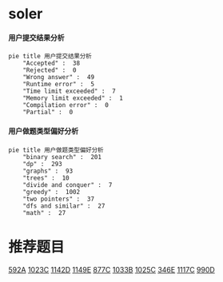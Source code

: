 # soler

<!-- tabs:start -->



#### **用户提交结果分析**

```mermaid
pie title 用户提交结果分析
    "Accepted" :  38
    "Rejected" :  0
    "Wrong answer" :  49
    "Runtime error" :  5
    "Time limit exceeded" :  7
    "Memory limit exceeded" :  1
    "Compilation error" :  0
    "Partial" :  0
```

#### **用户做题类型偏好分析**

```mermaid
pie title 用户做题类型偏好分析
    "binary search" :  201
    "dp" :  293
    "graphs" :  93
    "trees" :  10
    "divide and conquer" :  7
    "greedy" :  1002
    "two pointers" :  37
    "dfs and similar" :  27
    "math" :  27
```



<!-- tabs:end -->
# 推荐题目
[592A](https://codeforces.com/contest/592/problem/A)
[1023C](https://codeforces.com/contest/1023/problem/C)
[1142D](https://codeforces.com/contest/1142/problem/D)
[1149E](https://codeforces.com/contest/1149/problem/E)
[877C](https://codeforces.com/contest/877/problem/C)
[1033B](https://codeforces.com/contest/1033/problem/B)
[1025C](https://codeforces.com/contest/1025/problem/C)
[346E](https://codeforces.com/contest/346/problem/E)
[1117C](https://codeforces.com/contest/1117/problem/C)
[990D](https://codeforces.com/contest/990/problem/D)
